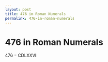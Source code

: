 ```yaml
---
layout: post
title: 476 in Roman Numerals
permalink: 476-in-roman-numerals
---
```


# 476 in Roman Numerals

476 = CDLXXVI
